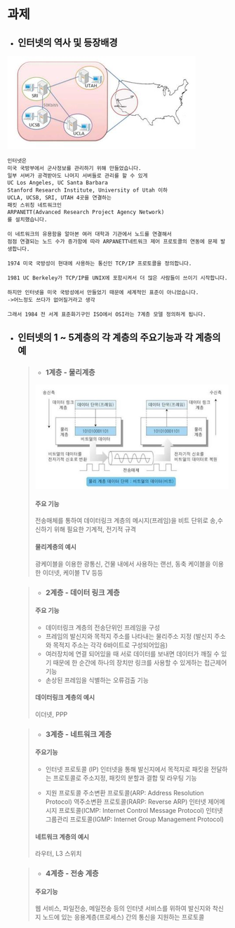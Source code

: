 # 과제

* ## 인터넷의 역사 및 등장배경
![1](/img/1.JPG)
```
인터넷은
미국 국방부에서 군사정보를 관리하기 위해 만들었습니다.
일부 서버가 공격받아도 나머지 서버들로 관리를 할 수 있게
UC Los Angeles, UC Santa Barbara
Stanford Research Institute, University of Utah 이하
UCLA, UCSB, SRI, UTAH 4곳을 연결하는
패킷 스위칭 네트워크인
ARPANETT(Advanced Research Project Agency Network)
를 설치했습니다.

이 네트워크의 유용함을 알아본 여러 대학과 기관에서 노드를 연결해서
점점 연결되는 노드 수가 증가함에 따라 ARPANETT네트워크 제어 프로토콜의 연동에 문제 발생합니다.

1974 미국 국방성이 현대에 사용하는 통신인 TCP/IP 프로토콜을 정의합니다.

1981 UC Berkeley가 TCP/IP를 UNIX에 포함시켜서 더 많은 사람들이 쓰이기 시작합니다.

하지만 인터넷을 미국 국방성에서 만들었기 때문에 세계적인 표준이 아니었습니다.
->어느정도 쓰다가 없어질거라고 생각

그래서 1984 전 서계 표준화기구인 ISO에서 OSI라는 7계층 모델 정의하게 됩니다.
```

* ## 인터넷의 1 ~ 5계층의 각 계층의 주요기능과 각 계층의 예
  > * ### 1계층 - 물리계층
  > ![1](/img/2.JPG)
  > 
  > #### 주요 기능 
  > 전송매체를 통하여 데이터링크 계층의 메시지(프레임)을 비트 단위로 송,수신하기 위해 필요한 기계적, 전기적 규격
  > 
  > #### 물리계층의 예시
  > 광케이블을 이용한 광통신, 건물 내에서 사용하는 랜선, 동축 케이블을 이용한 이더넷, 케이블 TV 등등

  > * ### 2계층 - 데이터 링크 계층
  > 
  > #### 주요 기능
  > * 데이터링크 계층의 전송단위인 프레임을 구성
  > * 프레임의 발신지와 목적지 주소를 나타내는 물리주소 지정 (발신지 주소와 목적지 주소는 각각 6바이트로 구성되어있음)
  > * 여러장치에 연결 되어있을 때 서로 데이터를 보내면 데이터가 깨질 수 있기 때문에 한 순간에 하나의 장치만 링크를 사용할 수 있게하는 접근제어 기능
  > * 손상된 프레임을 식별하는 오류검출 기능
  > 
  > #### 데이터링크 계층의 예시
  > 이더넷, PPP

  > * ### 3계층 - 네트워크 계층
  > 
  > #### 주요기능
  > * 인터넷 프로토콜 (IP)
  > 인터넷을 통해 발신지에서 목적지로 패킷을 전달하는 프로토콜로 주소지정, 패킷의 분할과 결합 및 라우팅 기능
  > 
  > * 지원 프로토콜
  > 주소변환 프로토콜(ARP: Address Resolution Protocol)
  > 역주소변환 프로토콜(RARP: Reverse ARP)
  > 인터넷 제어메시지 프로토콜(ICMP: Internet Control Message Protocol)
  > 인터넷 그룹관리 프로토콜(IGMP: Internet Group Management Protocol)
  > 
  > #### 네트워크 계층의 예시
  > 라우터, L3 스위치

  > * ### 4계층 - 전송 계층
  > 
  > #### 주요기능
  > 웹 서비스, 파일전송, 메일전송 등의 인터넷 서비스를 위하여 발신지와 착신지 노드에 있는 응용계층(프로세스) 간의 통신을 지원하는 프로토콜
  > 
  > 
  > 
  > 
  > 
  > 
  > 
  > 





